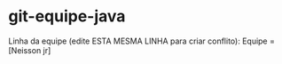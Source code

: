 # git-equipe-java
Linha da equipe (edite ESTA MESMA LINHA para criar conflito): Equipe = [Neisson jr]